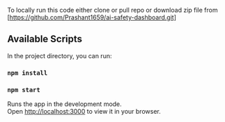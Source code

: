 To locally run this code either clone or pull repo or download zip file from [https://github.com/Prashant1659/ai-safety-dashboard.git]
## Available Scripts

In the project directory, you can run:
### `npm install`
### `npm start`

Runs the app in the development mode.\
Open [http://localhost:3000](http://localhost:3000) to view it in your browser.